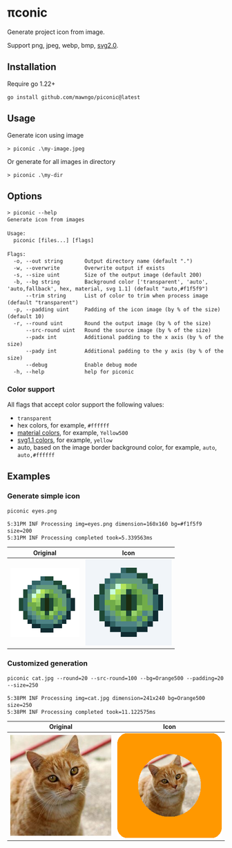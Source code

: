# &pi;conic

Generate project icon from image.

Support png, jpeg, webp, bmp, [svg2.0](https://github.com/srwiley/oksvg).

## Installation

Require go 1.22+

```shell
go install github.com/mawngo/piconic@latest
```

## Usage

Generate icon using image

```shell
> piconic .\my-image.jpeg
```

Or generate for all images in directory

```shell
> piconic .\my-dir
```

## Options

```
> piconic --help
Generate icon from images

Usage:
  piconic [files...] [flags]

Flags:
  -o, --out string       Output directory name (default ".")
  -w, --overwrite        Overwrite output if exists
  -s, --size uint        Size of the output image (default 200)
  -b, --bg string        Background color ['transparent', 'auto', 'auto,fallback', hex, material, svg 1.1] (default "auto,#f1f5f9")
      --trim string      List of color to trim when process image (default "transparent")
  -p, --padding uint     Padding of the icon image (by % of the size) (default 10)
  -r, --round uint       Round the output image (by % of the size)
      --src-round uint   Round the source image (by % of the size)
      --padx int         Additional padding to the x axis (by % of the size)
      --pady int         Additional padding to the y axis (by % of the size)
      --debug            Enable debug mode
  -h, --help             help for piconic

```

### Color support

All flags that accept color support the following values:

- `transparent`
- hex colors, for example, `#ffffff`
- [material colors](https://m2.material.io/design/color/the-color-system.html), for example, `Yellow500`
- [svg1.1 colors](docs/SVG1.1_Color_Swatch.svg.png), for example, `yellow`
- auto, based on the image border background color, for example, `auto`, `auto,#ffffff`

## Examples

### Generate simple icon

```
piconic eyes.png
```

```shell
5:31PM INF Processing img=eyes.png dimension=160x160 bg=#f1f5f9 size=200
5:31PM INF Processing completed took=5.339563ms
```

| Original                   | Icon                                       |
|----------------------------|--------------------------------------------|
| ![eyes.png](docs/eyes.png) | ![eyes.200pc10.png](docs/eyes.200pc10.png) |

### Customized generation

```
piconic cat.jpg --round=20 --src-round=100 --bg=Orange500 --padding=20 --size=250
```

```shell
5:38PM INF Processing img=cat.jpg dimension=241x240 bg=Orange500 size=250
5:38PM INF Processing completed took=11.122575ms
```

| Original                 | Icon                                     |
|--------------------------|------------------------------------------|
| ![cat.jpg](docs/cat.jpg) | ![cat.250pc20.png](docs/cat.250pc20.png) |
